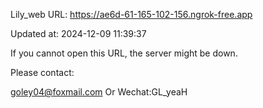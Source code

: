 Lily_web URL: https://ae6d-61-165-102-156.ngrok-free.app

Updated at: 2024-12-09 11:39:37

If you cannot open this URL, the server might be down.

Please contact: 

goley04@foxmail.com Or Wechat:GL_yeaH